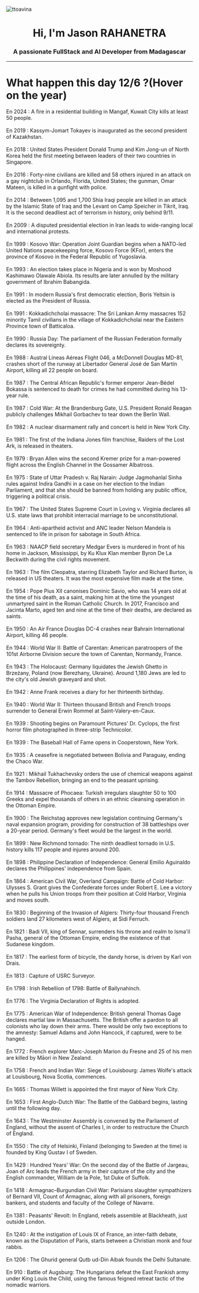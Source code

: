 
<p align="left"> <img src="https://komarev.com/ghpvc/?username=ttoavina&label=Profile%20views&color=0e75b6&style=flat" alt="ttoavina" /> </p>
<h1 align="center">Hi, I'm Jason RAHANETRA</h1>
<h3 align="center">A passionate FullStack and AI Developer from Madagascar</h3>
    
<hr/>
<h1> What happen this day 12/6 ?(Hover on the year)</h1>

En 2024 : A fire in a residential building in Mangaf, Kuwait City kills at least 50 people.
<br/><br/>
En 2019 : Kassym-Jomart Tokayev is inaugurated as the second president of Kazakhstan.
<br/><br/>
En 2018 : United States President Donald Trump and Kim Jong-un of North Korea held the first meeting between leaders of their two countries in Singapore.
<br/><br/>
En 2016 : Forty-nine civilians are killed and 58 others injured in an attack on a gay nightclub in Orlando, Florida, United States; the gunman, Omar Mateen, is killed in a gunfight with police.
<br/><br/>
En 2014 : Between 1,095 and 1,700 Shia Iraqi people are killed in an attack by the Islamic State of Iraq and the Levant on Camp Speicher in Tikrit, Iraq. It is the second deadliest act of terrorism in history, only behind 9/11.
<br/><br/>
En 2009 : A disputed presidential election in Iran leads to wide-ranging local and international protests.
<br/><br/>
En 1999 : Kosovo War: Operation Joint Guardian begins when a NATO-led United Nations peacekeeping force, Kosovo Force (KFor), enters the province of Kosovo in the Federal Republic of Yugoslavia.
<br/><br/>
En 1993 : An election takes place in Nigeria and is won by Moshood Kashimawo Olawale Abiola. Its results are later annulled by the military government of Ibrahim Babangida.
<br/><br/>
En 1991 : In modern Russia's first democratic election, Boris Yeltsin is elected as the President of Russia.
<br/><br/>
En 1991 : Kokkadichcholai massacre: The Sri Lankan Army massacres 152 minority Tamil civilians in the village of Kokkadichcholai near the Eastern Province town of Batticaloa.
<br/><br/>
En 1990 : Russia Day: The parliament of the Russian Federation formally declares its sovereignty.
<br/><br/>
En 1988 : Austral Líneas Aéreas Flight 046, a McDonnell Douglas MD-81, crashes short of the runway at Libertador General José de San Martín Airport, killing all 22 people on board.
<br/><br/>
En 1987 : The Central African Republic's former emperor Jean-Bédel Bokassa is sentenced to death for crimes he had committed during his 13-year rule.
<br/><br/>
En 1987 : Cold War: At the Brandenburg Gate, U.S. President Ronald Reagan publicly challenges Mikhail Gorbachev to tear down the Berlin Wall.
<br/><br/>
En 1982 : A nuclear disarmament rally and concert is held in New York City.
<br/><br/>
En 1981 : The first of the Indiana Jones film franchise, Raiders of the Lost Ark, is released in theaters.
<br/><br/>
En 1979 : Bryan Allen wins the second Kremer prize for a man-powered flight across the English Channel in the Gossamer Albatross.
<br/><br/>
En 1975 : State of Uttar Pradesh v. Raj Narain: Judge Jagmohanlal Sinha rules against Indira Gandhi in a case on her election to the Indian Parliament, and that she should be banned from holding any public office, triggering a political crisis.
<br/><br/>
En 1967 : The United States Supreme Court in Loving v. Virginia declares all U.S. state laws that prohibit interracial marriage to be unconstitutional.
<br/><br/>
En 1964 : Anti-apartheid activist and ANC leader Nelson Mandela is sentenced to life in prison for sabotage in South Africa.
<br/><br/>
En 1963 : NAACP field secretary Medgar Evers is murdered in front of his home in Jackson, Mississippi, by Ku Klux Klan member Byron De La Beckwith during the civil rights movement.
<br/><br/>
En 1963 : The film Cleopatra, starring Elizabeth Taylor and Richard Burton, is released in US theaters. It was the most expensive film made at the time.
<br/><br/>
En 1954 : Pope Pius XII canonises Dominic Savio, who was 14 years old at the time of his death, as a saint, making him at the time the youngest unmartyred saint in the Roman Catholic Church. In 2017, Francisco and Jacinta Marto, aged ten and nine at the time of their deaths, are declared as saints.
<br/><br/>
En 1950 : An Air France Douglas DC-4 crashes near Bahrain International Airport, killing 46 people.
<br/><br/>
En 1944 : World War II: Battle of Carentan: American paratroopers of the 101st Airborne Division secure the town of Carentan, Normandy, France.
<br/><br/>
En 1943 : The Holocaust: Germany liquidates the Jewish Ghetto in Brzeżany, Poland (now Berezhany, Ukraine). Around 1,180 Jews are led to the city's old Jewish graveyard and shot.
<br/><br/>
En 1942 : Anne Frank receives a diary for her thirteenth birthday.
<br/><br/>
En 1940 : World War II: Thirteen thousand British and French troops surrender to General Erwin Rommel at Saint-Valery-en-Caux.
<br/><br/>
En 1939 : Shooting begins on Paramount Pictures' Dr. Cyclops, the first horror film photographed in three-strip Technicolor.
<br/><br/>
En 1939 : The Baseball Hall of Fame opens in Cooperstown, New York.
<br/><br/>
En 1935 : A ceasefire is negotiated between Bolivia and Paraguay, ending the Chaco War.
<br/><br/>
En 1921 : Mikhail Tukhachevsky orders the use of chemical weapons against the Tambov Rebellion, bringing an end to the peasant uprising.
<br/><br/>
En 1914 : Massacre of Phocaea: Turkish irregulars slaughter 50 to 100 Greeks and expel thousands of others in an ethnic cleansing operation in the Ottoman Empire.
<br/><br/>
En 1900 : The Reichstag approves new legislation continuing Germany's naval expansion program, providing for construction of 38 battleships over a 20-year period. Germany's fleet would be the largest in the world.
<br/><br/>
En 1899 : New Richmond tornado: The ninth deadliest tornado in U.S. history kills 117 people and injures around 200.
<br/><br/>
En 1898 : Philippine Declaration of Independence: General Emilio Aguinaldo declares the Philippines' independence from Spain.
<br/><br/>
En 1864 : American Civil War, Overland Campaign: Battle of Cold Harbor: Ulysses S. Grant gives the Confederate forces under Robert E. Lee a victory when he pulls his Union troops from their position at Cold Harbor, Virginia and moves south.
<br/><br/>
En 1830 : Beginning of the Invasion of Algiers: Thirty-four thousand French soldiers land 27 kilometers west of Algiers, at Sidi Ferruch.
<br/><br/>
En 1821 : Badi VII, king of Sennar, surrenders his throne and realm to Isma'il Pasha, general of the Ottoman Empire, ending the existence of that Sudanese kingdom.
<br/><br/>
En 1817 : The earliest form of bicycle, the dandy horse, is driven by Karl von Drais.
<br/><br/>
En 1813 : Capture of USRC Surveyor.
<br/><br/>
En 1798 : Irish Rebellion of 1798: Battle of Ballynahinch.
<br/><br/>
En 1776 : The Virginia Declaration of Rights is adopted.
<br/><br/>
En 1775 : American War of Independence: British general Thomas Gage declares martial law in Massachusetts. The British offer a pardon to all colonists who lay down their arms. There would be only two exceptions to the amnesty: Samuel Adams and John Hancock, if captured, were to be hanged.
<br/><br/>
En 1772 : French explorer Marc-Joseph Marion du Fresne and 25 of his men are killed by Māori in New Zealand.
<br/><br/>
En 1758 : French and Indian War: Siege of Louisbourg: James Wolfe's attack at Louisbourg, Nova Scotia, commences.
<br/><br/>
En 1665 : Thomas Willett is appointed the first mayor of New York City.
<br/><br/>
En 1653 : First Anglo-Dutch War: The Battle of the Gabbard begins, lasting until the following day.
<br/><br/>
En 1643 : The Westminster Assembly is convened by the Parliament of England, without the assent of Charles I, in order to restructure the Church of England.
<br/><br/>
En 1550 : The city of Helsinki, Finland (belonging to Sweden at the time) is founded by King Gustav I of Sweden.
<br/><br/>
En 1429 : Hundred Years' War: On the second day of the Battle of Jargeau, Joan of Arc leads the French army in their capture of the city and the English commander, William de la Pole, 1st Duke of Suffolk.
<br/><br/>
En 1418 : Armagnac–Burgundian Civil War: Parisians slaughter sympathizers of Bernard VII, Count of Armagnac, along with all prisoners, foreign bankers, and students and faculty of the College of Navarre.
<br/><br/>
En 1381 : Peasants' Revolt: In England, rebels assemble at Blackheath, just outside London.
<br/><br/>
En 1240 : At the instigation of Louis IX of France, an inter-faith debate, known as the Disputation of Paris, starts between a Christian monk and four rabbis.
<br/><br/>
En 1206 : The Ghurid general Qutb ud-Din Aibak founds the Delhi Sultanate.
<br/><br/>
En 910 : Battle of Augsburg: The Hungarians defeat the East Frankish army under King Louis the Child, using the famous feigned retreat tactic of the nomadic warriors.
<br/><br/>
